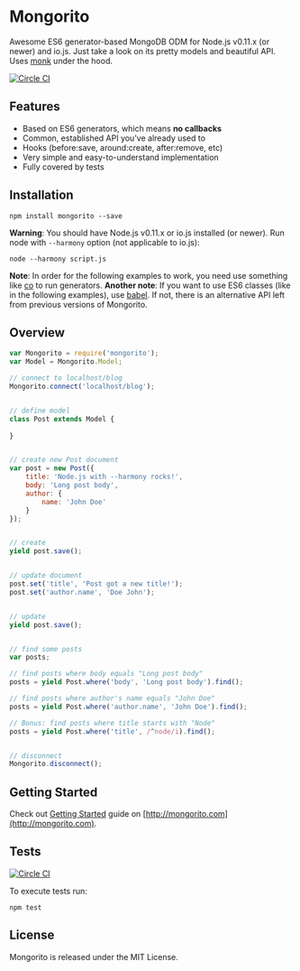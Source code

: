 # Mongorito

Awesome ES6 generator-based MongoDB ODM for Node.js v0.11.x (or newer) and io.js.
Just take a look on its pretty models and beautiful API. 
Uses [monk](https://github.com/Automattic/monk) under the hood.

[![Circle CI](https://circleci.com/gh/vdemedes/mongorito.svg?style=svg)](https://circleci.com/gh/vdemedes/mongorito)

## Features

- Based on ES6 generators, which means **no callbacks**
- Common, established API you've already used to
- Hooks (before:save, around:create, after:remove, etc)
- Very simple and easy-to-understand implementation
- Fully covered by tests

## Installation

```
npm install mongorito --save
```

**Warning**: You should have Node.js v0.11.x or io.js installed (or newer). Run node with `--harmony` option (not applicable to io.js):

```
node --harmony script.js
```

**Note**: In order for the following examples to work, you need use something like [co](https://github.com/tj/co) to run generators.
**Another note**: If you want to use ES6 classes (like in the following examples), use [babel](https://github.com/babel/babel). If not, there is an alternative API left from previous versions of Mongorito.

## Overview

```javascript
var Mongorito = require('mongorito');
var Model = Mongorito.Model;

// connect to localhost/blog
Mongorito.connect('localhost/blog');


// define model
class Post extends Model {
	
}


// create new Post document
var post = new Post({
    title: 'Node.js with --harmony rocks!',
    body: 'Long post body',
    author: {
        name: 'John Doe'
    }
});


// create
yield post.save();


// update document
post.set('title', 'Post got a new title!');
post.set('author.name', 'Doe John');


// update
yield post.save();


// find some posts
var posts;

// find posts where body equals "Long post body"
posts = yield Post.where('body', 'Long post body').find();

// find posts where author's name equals "John Doe"
posts = yield Post.where('author.name', 'John Doe').find();

// Bonus: find posts where title starts with "Node"
posts = yield Post.where('title', /^node/i).find();


// disconnect
Mongorito.disconnect();
```

## Getting Started

Check out [Getting Started](http://mongorito.com/guides/getting-started) guide on [http://mongorito.com](http://mongorito.com).

## Tests

[![Circle CI](https://circleci.com/gh/vdemedes/mongorito.svg?style=svg)](https://circleci.com/gh/vdemedes/mongorito)

To execute tests run:

```
npm test
```

## License

Mongorito is released under the MIT License.
